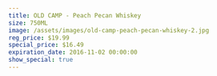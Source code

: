 ```yaml
---
title: OLD CAMP - Peach Pecan Whiskey
size: 750ML
image: /assets/images/old-camp-peach-pecan-whiskey-2.jpg
reg_price: $19.99
special_price: $16.49
expiration_date: 2016-11-02 00:00:00
show_special: true
---
```



